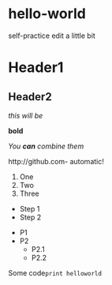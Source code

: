 # hello-world
self-practice
edit a little bit

# Header1
## Header2

*this will be*

**bold**

*You **can** combine them* 

http://github.com- automatic!

1. One
2. Two
3. Three

* Step 1
* Step 2

- P1
- P2
  - P2.1
  - P2.2

Some code`print helloworld`
